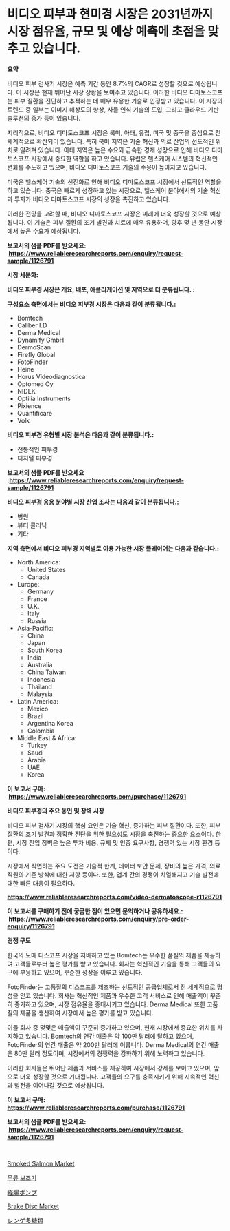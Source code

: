 <p><h1>비디오 피부과 현미경 시장은 2031년까지 시장 점유율, 규모 및 예상 예측에 초점을 맞추고 있습니다.</h1></p><p><strong>요약</strong></p>
<p><p>비디오 피부 검사기 시장은 예측 기간 동안 8.7%의 CAGR로 성장할 것으로 예상됩니다. 이 시장은 현재 뛰어난 시장 상황을 보여주고 있습니다. 이러한 비디오 디마토스코프는 피부 질환을 진단하고 추적하는 데 매우 유용한 기술로 인정받고 있습니다. 이 시장의 트렌드 중 일부는 이미지 해상도의 향상, 사물 인식 기술의 도입, 그리고 클라우드 기반 솔루션의 증가 등이 있습니다.</p><p>지리적으로, 비디오 디마토스코프 시장은 북미, 아태, 유럽, 미국 및 중국을 중심으로 전 세계적으로 확산되어 있습니다. 특히 북미 지역은 기술 혁신과 의료 산업의 선도적인 위치로 알려져 있습니다. 아태 지역은 높은 수요와 급속한 경제 성장으로 인해 비디오 디마토스코프 시장에서 중요한 역할을 하고 있습니다. 유럽은 헬스케어 시스템의 혁신적인 변화를 주도하고 있으며, 비디오 디마토스코프 기술의 수용이 높아지고 있습니다.</p><p>미국은 헬스케어 기술의 선진화로 인해 비디오 디마토스코프 시장에서 선도적인 역할을 하고 있습니다. 중국은 빠르게 성장하고 있는 시장으로, 헬스케어 분야에서의 기술 혁신과 투자가 비디오 디마토스코프 시장의 성장을 촉진하고 있습니다.</p><p>이러한 전망을 고려할 때, 비디오 디마토스코프 시장은 미래에 더욱 성장할 것으로 예상됩니다. 이 기술은 피부 질환의 조기 발견과 치료에 매우 유용하며, 향후 몇 년 동안 시장에서 높은 수요가 예상됩니다.</p></p>
<p><strong>보고서의 샘플 PDF를 받으세요: &nbsp;<a href="https://www.reliableresearchreports.com/enquiry/request-sample/1126791">https://www.reliableresearchreports.com/enquiry/request-sample/1126791</a></strong></p>
<p><strong>시장 세분화:</strong></p>
<p><strong> 비디오 피부경 시장은 개요, 배포, 애플리케이션 및 지역으로 더 분류됩니다. :</strong></p>
<p><strong>구성요소 측면에서는 비디오 피부경 시장은 다음과 같이 분류됩니다.:</strong></p>
<p><ul><li>Bomtech</li><li>Caliber I.D</li><li>Derma Medical</li><li>Dynamify GmbH</li><li>DermoScan</li><li>Firefly Global</li><li>FotoFinder</li><li>Heine</li><li>Horus Videodiagnostica</li><li>Optomed Oy</li><li>NIDEK</li><li>Optilia Instruments</li><li>Pixience</li><li>Quantificare</li><li>Volk</li></ul></p>
<p><strong> 비디오 피부경 유형별 시장 분석은 다음과 같이 분류됩니다.:</strong></p>
<p><ul><li>전통적인 피부경</li><li>디지털 피부경</li></ul></p>
<p><strong>보고서의 샘플 PDF를 받으세요 :<a href="https://www.reliableresearchreports.com/enquiry/request-sample/1126791">https://www.reliableresearchreports.com/enquiry/request-sample/1126791</a></strong></p>
<p><strong> 비디오 피부경 응용 분야별 시장 산업 조사는 다음과 같이 분류됩니다.:</strong></p>
<p><ul><li>병원</li><li>뷰티 클리닉</li><li>기타</li></ul></p>
<p><strong>지역 측면에서 비디오 피부경 지역별로 이용 가능한 시장 플레이어는 다음과 같습니다.:</strong></p>
<p><ul>
    <li>
        North America:
        <ul>
            <li>United States</li>
            <li>Canada</li>
        </ul>
    </li>
    <li>
        Europe:
        <ul>
            <li>Germany</li>
            <li>France</li>
            <li>U.K.</li>
            <li>Italy</li>
            <li>Russia</li>
        </ul>
    </li>
    <li>
        Asia-Pacific:
        <ul>
            <li>China</li>
            <li>Japan</li>
            <li>South Korea</li>
            <li>India</li>
            <li>Australia</li>
            <li>China Taiwan</li>
            <li>Indonesia</li>
            <li>Thailand</li>
            <li>Malaysia</li>
        </ul>
    </li>
    <li>
        Latin America:
        <ul>
            <li>Mexico</li>
            <li>Brazil</li>
            <li>Argentina Korea</li>
            <li>Colombia</li>
        </ul>
    </li>
    <li>
        Middle East & Africa:
        <ul>
            <li>Turkey</li>
            <li>Saudi</li>
            <li>Arabia</li>
            <li>UAE</li>
            <li>Korea</li>
        </ul>
    </li>
    </ul></p>
<p><strong>이 보고서 구매: &nbsp;<a href="https://www.reliableresearchreports.com/purchase/1126791">https://www.reliableresearchreports.com/purchase/1126791</a></strong></p>
<p><strong>비디오 피부경의 주요 동인 및 장벽 시장</strong></p>
<p><p>비디오 피부 검사기 시장의 핵심 요인은 기술 혁신, 증가하는 피부 질환이다. 또한, 피부 질환의 조기 발견과 정확한 진단을 위한 필요성도 시장을 촉진하는 중요한 요소이다. 한편, 시장 진입 장벽은 높은 투자 비용, 규제 및 인증 요구사항, 경쟁력 있는 시장 환경 등이다.</p><p>시장에서 직면하는 주요 도전은 기술적 한계, 데이터 보안 문제, 장비의 높은 가격, 의료 직원의 기존 방식에 대한 저항 등이다. 또한, 업계 간의 경쟁이 치열해지고 기술 발전에 대한 빠른 대응이 필요하다.</p></p>
<p><strong><a href="https://www.reliableresearchreports.com/video-dermatoscope-r1126791">https://www.reliableresearchreports.com/video-dermatoscope-r1126791</a></strong></p>
<p><strong>이 보고서를 구매하기 전에 궁금한 점이 있으면 문의하거나 공유하세요.: &nbsp;<a href="https://www.reliableresearchreports.com/enquiry/pre-order-enquiry/1126791">https://www.reliableresearchreports.com/enquiry/pre-order-enquiry/1126791</a></strong></p>
<p><strong>경쟁 구도</strong></p>
<p><p>한국의 도매 디스코프 시장을 지배하고 있는 Bomtech는 우수한 품질의 제품을 제공하여 고객들로부터 높은 평가를 받고 있습니다. 회사는 혁신적인 기술을 통해 고객들의 요구에 부응하고 있으며, 꾸준한 성장을 이루고 있습니다.</p><p>FotoFinder는 고품질의 디스코프를 제조하는 선도적인 공급업체로서 전 세계적으로 명성을 얻고 있습니다. 회사는 혁신적인 제품과 우수한 고객 서비스로 인해 매출액이 꾸준히 증가하고 있으며, 시장 점유율을 증대시키고 있습니다. Derma Medical 또한 고품질의 제품을 생산하여 시장에서 높은 평가를 받고 있습니다. </p><p>이들 회사 중 몇몇은 매출액이 꾸준히 증가하고 있으며, 현재 시장에서 중요한 위치를 차지하고 있습니다. Bomtech의 연간 매출은 약 100만 달러에 달하고 있으며, FotoFinder의 연간 매출은 약 200만 달러에 이릅니다. Derma Medical의 연간 매출은 80만 달러 정도이며, 시장에서의 경쟁력을 강화하기 위해 노력하고 있습니다.</p><p>이러한 회사들은 뛰어난 제품과 서비스를 제공하여 시장에서 강세를 보이고 있으며, 앞으로 더욱 성장할 것으로 기대됩니다. 고객들의 요구를 충족시키기 위해 지속적인 혁신과 발전을 이어나갈 것으로 예상됩니다.</p></p>
<p><strong>이 보고서 구매: &nbsp; <a href="https://www.reliableresearchreports.com/purchase/1126791">https://www.reliableresearchreports.com/purchase/1126791</a></strong></p>
<p><strong>보고서의 샘플 PDF를 받으세요: &nbsp;<a href="https://www.reliableresearchreports.com/enquiry/request-sample/1126791">https://www.reliableresearchreports.com/enquiry/request-sample/1126791</a></strong><strong></strong></p>
<p>&nbsp;</p>
<p><p><a href="https://www.linkedin.com/pulse/smoked-salmon-market-analysis-sze-forecasted-period-from-2024-gmjnf?trackingId=Fd4Mu5QVckyvIK5t8aiS0g%3D%3D">Smoked Salmon Market</a></p><p><a href="https://medium.com/@briaabshire/%EB%AC%B4%EB%A6%8E-%EB%B3%B4%EC%A1%B0%EA%B8%B0-%EC%8B%9C%EC%9E%A5-%EC%9C%A0%ED%98%95-%EC%9D%91%EC%9A%A9-%EB%B0%8F-%EC%A7%80%EB%A6%AC%EB%B3%84-%EC%A2%85%ED%95%A9-%ED%8F%89%EA%B0%80-d300fa0a8250">무릎 보조기</a></p><p><a href="https://medium.com/@keithpiper1905/%E8%85%B8%E7%AE%A1%E3%83%9D%E3%83%B3%E3%83%97%E5%B8%82%E5%A0%B4-%E7%AB%B6%E4%BA%89%E5%88%86%E6%9E%90-%E5%B8%82%E5%A0%B4%E5%8B%95%E5%90%91-2031%E5%B9%B4%E3%81%BE%E3%81%A7%E3%81%AE%E4%BA%88%E6%B8%AC-37884f056b52">経腸ポンプ</a></p><p><a href="https://www.linkedin.com/pulse/brake-disc-market-furnish-information-size-share-dynamics-cp19c?trackingId=dQJ3z0Lk5ziIROkubJXXJA%3D%3D">Brake Disc Market</a></p><p><a href="https://medium.com/@zulu.dawn/%E3%82%A2%E3%82%B9%E3%83%88%E3%83%A9%E3%82%AC%E3%83%AB%E3%82%B9%E5%A4%9A%E7%B3%96%E4%BD%93%E3%81%AE%E5%B8%82%E5%A0%B4%E5%B1%95%E6%9C%9B-%E6%A5%AD%E7%95%8C%E6%A6%82%E8%A6%81%E3%81%A8%E4%BA%88%E6%B8%AC-2024%E5%B9%B4%E3%81%8B%E3%82%892031%E5%B9%B4-65d1c1a15835">レンゲ多糖類</a></p></p>